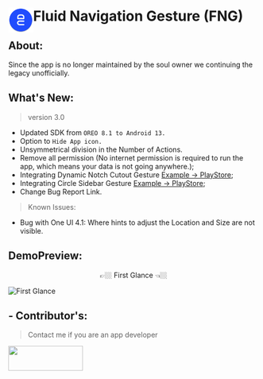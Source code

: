 
# <img align="left" src="/app/resources/res/mipmap-xxxhdpi-v4/ic_launcher.png" height=50 width=50/><p align="left">Fluid Navigation Gesture (FNG)</p>

## About:
   Since the app is no longer maintained by the soul owner we continuing the legacy unofficially.

## What's New:

 >version 3.0

- Updated SDK from `OREO 8.1 to Android 13.`
- Option to `Hide App icon.`
- Unsymmetrical division in the Number of Actions.
- Remove all permission (No internet permission is required to run the app, which means your data is not going anywhere.);
- Integrating Dynamic Notch Cutout Gesture [Example → PlayStore](https://play.google.com/store/apps/details?id=com.dynamic.notifications);
- Integrating Circle Sidebar Gesture [Example → PlayStore](https://play.google.com/store/apps/details?id=com.zeeshan.circlesidebar);
- Change Bug Report Link.

 >Known Issues:

- Bug with One UI 4.1: Where hints to adjust the Location and Size are not visible.

  
## DemoPreview:

<p align="center"> 👉🏼 First Glance 👈🏼 </p>

![First Glance](https://github.com/Coolboyrajat/Fluid-Navigation-Gesture/assets/67316346/d497fa76-c6ad-48cc-9af9-fb02d15d2a57)


 
## - Contributor's: 
>Contact me if you are an app developer

[<img src="https://assets-global.website-files.com/6257adef93867e50d84d30e2/636e0b5493894cf60b300587_full_logo_white_RGB.svg" height='50' width='150' />](https://discord.gg/XyXSrNU5TN)

